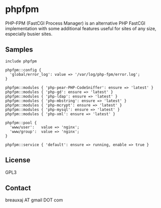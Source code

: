 phpfpm
======

PHP-FPM (FastCGI Process Manager) is an alternative PHP FastCGI implementation
with some additional features useful for sites of any size, especially busier
sites.

Samples
-------
```
include phpfpm
```
```
phpfpm::config {
  'global/error_log': value => '/var/log/php-fpm/error.log';
}
```
```
phpfpm::modules { 'php-pear-PHP-CodeSniffer': ensure => 'latest' }
phpfpm::modules { 'php-gd': ensure => 'latest' }
phpfpm::modules { 'php-ldap': ensure => 'latest' }
phpfpm::modules { 'php-mbstring': ensure => 'latest' }
phpfpm::modules { 'php-mcrypt': ensure => 'latest' }
phpfpm::modules { 'php-mysql': ensure => 'latest' }
phpfpm::modules { 'php-xml': ensure => 'latest' }
```
```
phpfpm::pool {
  'www/user':   value => 'nginx';
  'www/group':  value => 'nginx';
}
```
```
phpfpm::service { 'default': ensure => running, enable => true }
```

License
-------
GPL3

Contact
-------
breauxaj AT gmail DOT com
